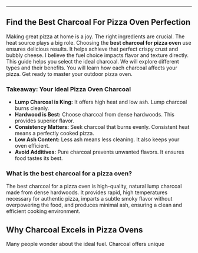 
---
## Find the Best Charcoal For Pizza Oven Perfection

Making great pizza at home is a joy. The right ingredients are crucial. The heat source plays a big role. Choosing the **best charcoal for pizza oven** use ensures delicious results. It helps achieve that perfect crispy crust and bubbly cheese. I believe the fuel choice impacts flavor and texture directly. This guide helps you select the ideal charcoal. We will explore different types and their benefits. You will learn how each charcoal affects your pizza. Get ready to master your outdoor pizza oven.

### Takeaway: Your Ideal Pizza Oven Charcoal

*   **Lump Charcoal is King:** It offers high heat and low ash. Lump charcoal burns cleanly.
*   **Hardwood is Best:** Choose charcoal from dense hardwoods. This provides superior flavor.
*   **Consistency Matters:** Seek charcoal that burns evenly. Consistent heat means a perfectly cooked pizza.
*   **Low Ash Content:** Less ash means less cleaning. It also keeps your oven efficient.
*   **Avoid Additives:** Pure charcoal prevents unwanted flavors. It ensures food tastes its best.

### What is the best charcoal for a pizza oven?

The best charcoal for a pizza oven is high-quality, natural lump charcoal made from dense hardwoods. It provides rapid, high temperatures necessary for authentic pizza, imparts a subtle smoky flavor without overpowering the food, and produces minimal ash, ensuring a clean and efficient cooking environment.

## Why Charcoal Excels in Pizza Ovens

Many people wonder about the ideal fuel. Charcoal offers unique